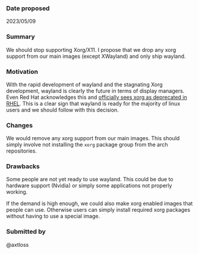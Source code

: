 ### Date proposed

2023/05/09

### Summary

We should stop supporting Xorg/X11. I propose that we drop any xorg support from our main images (except XWayland) and only ship wayland.

### Motivation

With the rapid development of wayland and the stagnating Xorg development, wayland is clearly the future in terms of display managers. Even Red Hat acknowledges this and [officially sees xorg as deprecated in RHEL](https://access.redhat.com/documentation/pt-br/red_hat_enterprise_linux/9/html/9.0_release_notes/deprecated_functionality).
This is a clear sign that wayland is ready for the majority of linux users and we should follow with this decision.

### Changes

We would remove any xorg support from our main images. This should simply involve not installing the `xorg` package group from the arch repositories.

### Drawbacks

Some people are not yet ready to use wayland. This could be due to hardware support (Nvidia) or simply some applications not properly working.

If the demand is high enough, we could also make xorg enabled images that people can use. Otherwise users can simply install required xorg packages without having to use a special image.

### Submitted by
@axtloss
